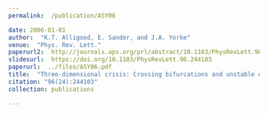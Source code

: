 ```yaml
---
permalink:  /publication/ASY06

date: 2006-01-01
author:  "K.T. Alligood, E. Sander, and J.A. Yorke"
venue:  "Phys. Rev. Lett."
paperurl2:  http://journals.aps.org/prl/abstract/10.1103/PhysRevLett.96.244103
slidesurl:  https://doi.org/10.1103/PhysRevLett.96.244103
paperurl:  ../files/ASY06.pdf
title:  "Three-dimensional crisis: Crossing bifurcations and unstable dimension variability"
citation: "96(24):244103"
collection: publications

---
```

